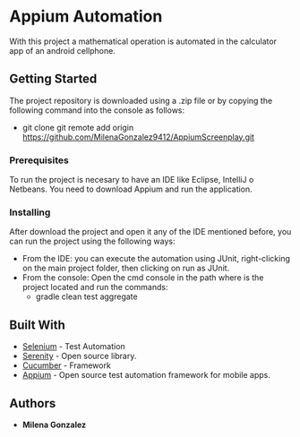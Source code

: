 # Appium Automation

With this project a mathematical operation is automated in the calculator app of an android cellphone. 

## Getting Started

The project repository is downloaded using a .zip file or by copying the following command into the console as follows: 
* git clone git remote add origin https://github.com/MilenaGonzalez9412/AppiumScreenplay.git

### Prerequisites

To run the project is necesary to have an IDE like Eclipse, IntelliJ o Netbeans.
You need to download Appium and run the application.

### Installing

After download the project and open it any of the IDE mentioned before, you can run the project using the following ways:
* From the IDE: you can execute the automation using JUnit, right-clicking on the main project folder, then clicking on run as JUnit.
* From the console: Open the cmd console in the path where is the project located and run the commands:
    * gradle clean test aggregate

## Built With

* [Selenium](https://www.seleniumhq.org/) - Test Automation
* [Serenity](http://www.thucydides.info/#/) - Open source library.
* [Cucumber](https://cucumber.io/) - Framework
* [Appium](http://appium.io/) - Open source test automation framework for mobile apps.

## Authors

* **Milena Gonzalez**
